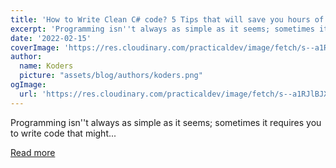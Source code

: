 ```yaml
---
title: 'How to Write Clean C# code? 5 Tips that will save you hours of programming'
excerpt: 'Programming isn''t always as simple as it seems; sometimes it requires you to write code that might...'
date: '2022-02-15'
coverImage: 'https://res.cloudinary.com/practicaldev/image/fetch/s--a1RJlBJX--/c_imagga_scale,f_auto,fl_progressive,h_420,q_auto,w_1000/https://dev-to-uploads.s3.amazonaws.com/uploads/articles/rvhddxkajvl88to7633a.png'
author:
  name: Koders
  picture: "assets/blog/authors/koders.png"
ogImage:
  url: 'https://res.cloudinary.com/practicaldev/image/fetch/s--a1RJlBJX--/c_imagga_scale,f_auto,fl_progressive,h_420,q_auto,w_1000/https://dev-to-uploads.s3.amazonaws.com/uploads/articles/rvhddxkajvl88to7633a.png'
---
```


Programming isn''t always as simple as it seems; sometimes it requires you to write code that might...

[Read more](https://dev.to/dotnetsafer/how-to-write-clean-c-code-5-tips-that-will-save-you-hours-of-programming-d36)
